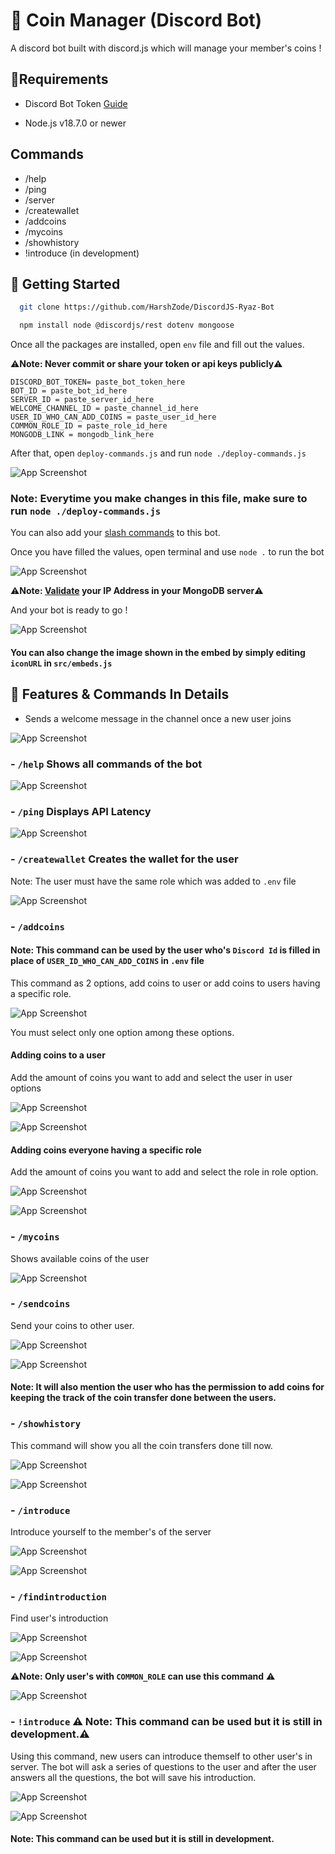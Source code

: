 
# 🤖 Coin Manager (Discord Bot)

A discord bot built with discord.js which will manage your member's coins !



## 💎Requirements
- Discord Bot Token [Guide](https://discordjs.guide/preparations/setting-up-a-bot-application.html#creating-your-bot)

- Node.js v18.7.0 or newer
## Commands

- /help
- /ping
- /server
- /createwallet
- /addcoins
- /mycoins
- /showhistory
- !introduce (in development)

## 🚀 Getting Started



```bash
  git clone https://github.com/HarshZode/DiscordJS-Ryaz-Bot
```

```bash
  npm install node @discordjs/rest dotenv mongoose
```
Once all the packages are installed, open `env` file and fill out the values.

⚠️**Note: Never commit or share your token or api keys publicly**⚠️

```env
DISCORD_BOT_TOKEN= paste_bot_token_here
BOT_ID = paste_bot_id_here
SERVER_ID = paste_server_id_here
WELCOME_CHANNEL_ID = paste_channel_id_here
USER_ID_WHO_CAN_ADD_COINS = paste_user_id_here
COMMON_ROLE_ID = paste_role_id_here
MONGODB_LINK = mongodb_link_here
```
After that, open `deploy-commands.js` and run `node ./deploy-commands.js`

![App Screenshot](https://cdn.discordapp.com/attachments/1006813112038608896/1006833131380289657/unknown.png)

### **Note: Everytime you make changes in this file, make sure to run `node ./deploy-commands.js`**

You can also add your [slash commands](https://discordjs.guide/interactions/slash-commands.html#registering-slash-commands) to this bot.

Once you have filled the values, open terminal and use `node .` to run the bot

![App Screenshot](https://cdn.discordapp.com/attachments/1006813112038608896/1006833402974056458/unknown.png)


⚠️**Note: [Validate](https://www.mongodb.com/docs/atlas/data-federation/tutorial/add-ip-address/) your IP Address in your MongoDB server**⚠️

And your bot is ready to go !

![App Screenshot](https://cdn.discordapp.com/attachments/1006813112038608896/1006833647048982618/unknown.png)

#### You can also change the image shown in the embed by simply editing `iconURL` in `src/embeds.js`

## 📝 Features & Commands In Details
- Sends a welcome message in the channel once a new user joins

![App Screenshot](https://cdn.discordapp.com/attachments/1006813112038608896/1006813152937259049/unknown.png)

### - `/help` Shows all commands of the bot 

![App Screenshot](https://cdn.discordapp.com/attachments/1006813112038608896/1006845499741044796/unknown.png)

### - `/ping` Displays API Latency

![App Screenshot](https://cdn.discordapp.com/attachments/1006813112038608896/1006813461243760662/unknown.png)

### - `/createwallet` Creates the wallet for the user
Note: The user must have the same role which was added to `.env` file

![App Screenshot](https://cdn.discordapp.com/attachments/1006813112038608896/1006818379878912020/unknown.png)

### - `/addcoins` 
#### Note: This command can be used by the user who's `Discord Id` is filled in place of `USER_ID_WHO_CAN_ADD_COINS` in `.env` file

This command as 2 options, add coins to user or add coins to users having a specific role.

![App Screenshot](https://cdn.discordapp.com/attachments/1006813112038608896/1006818486636515389/unknown.png)

You must select only one option among these options.

####  Adding coins to a user 
   Add the amount of coins you want to add and select the user in user options 

![App Screenshot](https://media.discordapp.net/attachments/1006813112038608896/1006818806074703882/unknown.png)

![App Screenshot](https://cdn.discordapp.com/attachments/1006813112038608896/1006818652533817395/unknown.png)

####  Adding coins everyone having a specific role

Add the amount of coins you want to add and select the role in role option.


![App Screenshot](https://cdn.discordapp.com/attachments/1006813112038608896/1006819026602819584/unknown.png)

![App Screenshot](https://cdn.discordapp.com/attachments/1006813112038608896/1006819085264375819/unknown.png)

### - `/mycoins`

Shows available coins of the user

![App Screenshot](https://cdn.discordapp.com/attachments/1006813112038608896/1006845808680894535/unknown.png)



### - `/sendcoins`

Send your coins to other user.

![App Screenshot](https://cdn.discordapp.com/attachments/1006813112038608896/1006823642165936199/unknown.png)

![App Screenshot](https://cdn.discordapp.com/attachments/1006813112038608896/1006824815627345920/unknown.png)

#### Note: It will also mention the user who has the permission to add coins for keeping the track of the coin transfer done between the users.

### - `/showhistory`

This command will show you all the coin transfers done till now.

![App Screenshot](https://cdn.discordapp.com/attachments/1006813112038608896/1006825080975798352/unknown.png)

![App Screenshot](https://cdn.discordapp.com/attachments/1006813112038608896/1006825152434159716/unknown.png)

### - `/introduce`

Introduce yourself to the member's of the server

![App Screenshot](https://cdn.discordapp.com/attachments/1006813112038608896/1007188676045975612/unknown.png)

![App Screenshot](https://cdn.discordapp.com/attachments/1006813112038608896/1007188720966971412/unknown.png)

### - `/findintroduction`

Find user's introduction

![App Screenshot](https://cdn.discordapp.com/attachments/1006813112038608896/1007193012687867914/unknown.png)

![App Screenshot](https://cdn.discordapp.com/attachments/1006813112038608896/1007193067213815888/unknown.png)

⚠️**Note: Only user's with `COMMON_ROLE` can use this command** ⚠️ 


![App Screenshot](https://cdn.discordapp.com/attachments/1006813112038608896/1007201814984269865/unknown.png)

### - `!introduce` ⚠️ Note: This command can be used but it is still in development.⚠️

Using this command, new users can introduce themself to other user's in server.
The bot will ask a series of questions to the user and after the user answers all the questions, the bot will save his introduction.

![App Screenshot](https://cdn.discordapp.com/attachments/1006813112038608896/1006848117083209879/unknown.png)

![App Screenshot](https://cdn.discordapp.com/attachments/1006813112038608896/1006850359215525909/unknown.png)

#### Note: This command can be used but it is still in development.

